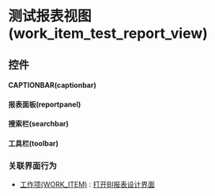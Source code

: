 # 测试报表视图(work_item_test_report_view)  <!-- {docsify-ignore-all} -->



## 控件
#### CAPTIONBAR(captionbar)
#### 报表面板(reportpanel)
#### 搜索栏(searchbar)
#### 工具栏(toolbar)


### 关联界面行为
  * [工作项(WORK_ITEM)](module/ProjMgmt/work_item) : [打开BI报表设计界面](module/ProjMgmt/work_item#界面行为)

<script>
 const { createApp } = Vue
  createApp({
    data() {
      return {

      }
    }
  }).use(ElementPlus).mount('#app')
</script>